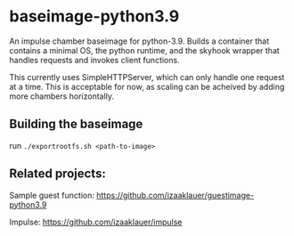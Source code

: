 # baseimage-python3.9

An impulse chamber baseimage for python-3.9. Builds a container that contains a minimal OS, the python runtime, and the skyhook wrapper that handles requests and invokes client functions. 

This currently uses SimpleHTTPServer, which can only handle one request at a time. This is acceptable for now, as scaling can be acheived by adding more chambers horizontally.

## Building the baseimage

run `./exportrootfs.sh <path-to-image>`

## Related projects:

Sample guest function: https://github.com/izaaklauer/guestimage-python3.9

Impulse: https://github.com/izaaklauer/impulse
